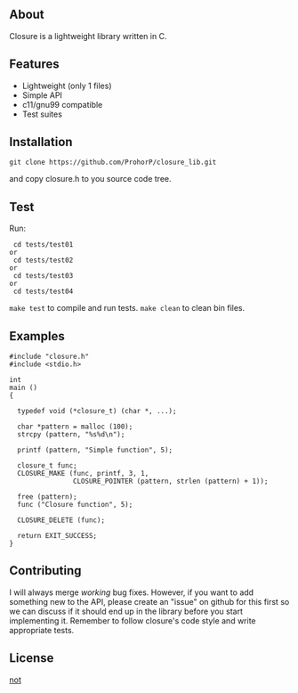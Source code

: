 ## About
Closure is a lightweight library written in C.

## Features
* Lightweight (only 1 files)
* Simple API
* c11/gnu99 compatible
* Test suites

## Installation
```
git clone https://github.com/ProhorP/closure_lib.git
```
and copy closure.h to you source code tree.

## Test
Run:
```
 cd tests/test01
or
 cd tests/test02
or
 cd tests/test03
or
 cd tests/test04
```
```make test``` to compile and run tests.
```make clean``` to clean bin files.

## Examples

```
#include "closure.h"
#include <stdio.h>

int
main ()
{

  typedef void (*closure_t) (char *, ...);

  char *pattern = malloc (100);
  strcpy (pattern, "%s%d\n");

  printf (pattern, "Simple function", 5);

  closure_t func;
  CLOSURE_MAKE (func, printf, 3, 1,
                CLOSURE_POINTER (pattern, strlen (pattern) + 1));

  free (pattern);
  func ("Closure function", 5);

  CLOSURE_DELETE (func);

  return EXIT_SUCCESS;
}

```

## Contributing

I will always merge *working* bug fixes. However, if you want to add something new to the API, please create an "issue" on github for this first so we can discuss if it should end up in the library before you start implementing it.
Remember to follow closure's code style and write appropriate tests.

## License
[not](http://opensource.org/licenses/mit-license.php)
